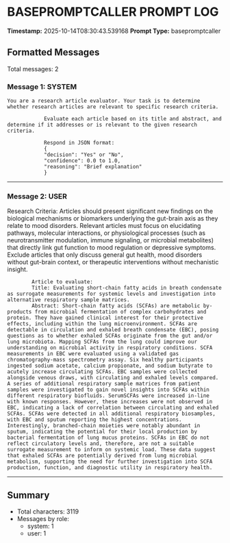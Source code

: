# BASEPROMPTCALLER PROMPT LOG
**Timestamp:** 2025-10-14T08:30:43.539168
**Prompt Type:** basepromptcaller

## Formatted Messages
Total messages: 2

### Message 1: SYSTEM

```
You are a research article evaluator. Your task is to determine whether research articles are relevant to specific research criteria.

            Evaluate each article based on its title and abstract, and determine if it addresses or is relevant to the given research criteria.

            Respond in JSON format:
            {
            "decision": "Yes" or "No",
            "confidence": 0.0 to 1.0,
            "reasoning": "Brief explanation"
            }
```

---

### Message 2: USER

Research Criteria: Articles should present significant new findings on the biological mechanisms or biomarkers underlying the gut-brain axis as they relate to mood disorders. Relevant articles must focus on elucidating pathways, molecular interactions, or physiological processes (such as neurotransmitter modulation, immune signaling, or microbial metabolites) that directly link gut function to mood regulation or depressive symptoms. Exclude articles that only discuss general gut health, mood disorders without gut-brain context, or therapeutic interventions without mechanistic insight.

            Article to evaluate:
            Title: Evaluating short-chain fatty acids in breath condensate as surrogate measurements for systemic levels and investigation into alternative respiratory sample matrices.
            Abstract: Short-chain fatty acids (SCFAs) are metabolic by-products from microbial fermentation of complex carbohydrates and protein. They have gained clinical interest for their protective effects, including within the lung microenvironment. SCFAs are detectable in circulation and exhaled breath condensate (EBC), posing questions as to whether exhaled SCFAs originate from the gut and/or lung microbiota. Mapping SCFAs from the lung could improve our understanding on microbial activity in respiratory conditions. SCFA measurements in EBC were evaluated using a validated gas chromatography-mass spectrometry assay. Six healthy participants ingested sodium acetate, calcium propionate, and sodium butyrate to acutely increase circulating SCFAs. EBC samples were collected alongside venous draws, with circulating and exhaled levels compared. A series of additional respiratory sample matrices from patient samples were investigated to gain novel insights into SCFAs within different respiratory biofluids. SerumSCFAs were increased in-line with known responses. However, these increases were not observed in EBC, indicating a lack of correlation between circulating and exhaled SCFAs. SCFAs were detected in all additional respiratory biosamples, with EBC and sputum reporting the highest concentrations. Interestingly, branched-chain moieties were notably abundant in sputum, indicating the potential for their local production by bacterial fermentation of lung mucus proteins. SCFAs in EBC do not reflect circulatory levels and, therefore, are not a suitable surrogate measurement to inform on systemic load. These data suggest that exhaled SCFAs are potentially derived from lung microbial metabolism, supporting the need for further investigation into SCFA production, function, and diagnostic utility in respiratory health.

---

## Summary
- Total characters: 3119
- Messages by role:
  - system: 1
  - user: 1